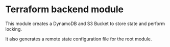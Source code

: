 # Terraform backend module

This module creates a DynamoDB and S3 Bucket to store state and perform locking.

It also generates a remote state configuration file for the root module.

